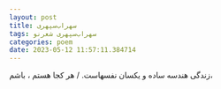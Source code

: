 ```yaml
---
layout: post
title: سهراب‌سپهری
tags: سهراب‌سپهری شعر‌نو
categories: poem
date: 2023-05-12 11:57:11.384714
---
```


زندگی هندسه ساده و یکسان نفسهاست. / هر کجا هستم ، باشم،